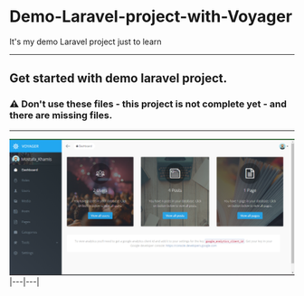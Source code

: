 # Demo-Laravel-project-with-Voyager
It's my demo Laravel project just to learn
___
## Get started with demo laravel project.
### ⚠️ Don't use these files - this project is not complete yet - and there are missing files.
___
![screenshot](https://github.com/mstf-ai/img-folder/blob/main/Screenshot%202023-04-25%20032407.png?raw=true) 
|---|---|
